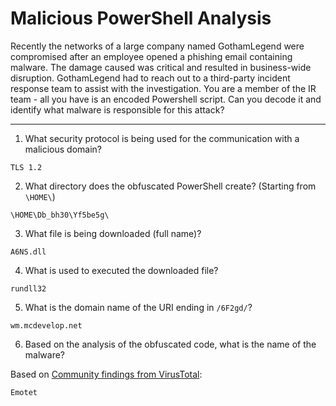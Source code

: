 # Malicious PowerShell Analysis

Recently the networks of a large company named GothamLegend were compromised after an employee opened a phishing email containing malware. The damage caused was critical and resulted in business-wide disruption. GothamLegend had to reach out to a third-party incident response team to assist with the investigation. You are a member of the IR team - all you have is an encoded Powershell script. Can you decode it and identify what malware is responsible for this attack?

-----

1. What security protocol is being used for the communication with a malicious domain?

```
TLS 1.2
```

2. What directory does the obfuscated PowerShell create? (Starting from `\HOME\`)

```
\HOME\Db_bh30\Yf5be5g\
```

3. What file is being downloaded (full name)?

```
A6NS.dll
```

4. What is used to executed the downloaded file?

```
rundll32
```

5. What is the domain name of the URI ending in `/6F2gd/`?

```
wm.mcdevelop.net
```

6. Based on the analysis of the obfuscated code, what is the name of the malware?

Based on [Community findings from VirusTotal](https://www.virustotal.com/gui/domain/mcdevelop.net/community):

```
Emotet
```
